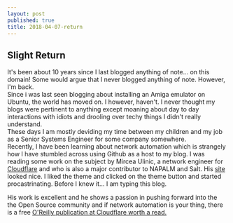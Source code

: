 ```yaml
---
layout: post
published: true
title: 2018-04-07-return
---
```

## Slight Return

It's been about 10 years since I last blogged anything of note... on this domain! Some would argue that I never blogged anything of note. However, I'm back.  
Since i was last seen blogging about installing an Amiga emulator on Ubuntu, the world has moved on. I however, haven't. I never thought my blogs were pertinent to anything except moaning about day to day interactions with idiots and drooling over techy things I didn't really understand.  
These days I am mostly deviding my time between my children and my job as a Senior Systems Engineer for some company somewhere.  
Recently, I have been learning about network automation which is strangely how I have stumbled across using Github as a host to my blog. I was reading some work on the subject by Mircea Ulinic, a network engineer for [Cloudflare](https://www.cloudflare.com) and who is also a major contributor to NAPALM and Salt. His [site](https://mirceaulinic.net) looked nice. I liked the theme and clicked on the theme button and started procastrinating. Before I knew it... I am typing this blog.  

His work is excellent and he shows a passion in pushing forward into the the Open Source community and if network automation is your thing, there is a free [O'Reilly publication at Cloudflare worth a read.](https://www.cloudflare.com/network-automation-at-scale-ebook)
